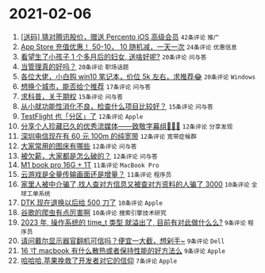 # 2021-02-06

1. [[送码] 猜对腾讯股价，赠送 Percento iOS 高级会员](https://www.v2ex.com/t/751757) `42条评论` `推广`
1. [App Store 充值优惠！ 50-10， 10 随机减，一天一次](https://www.v2ex.com/t/751745) `24条评论` `优惠信息`
1. [看望生了小孩子 1 个多月后的妇女, 送啥好呢?](https://www.v2ex.com/t/751773) `20条评论` `问与答`
1. [当管理真的好吗？](https://www.v2ex.com/t/751739) `20条评论` `职场话题`
1. [各位大佬，小白购 win10 笔记本，价位 5k 左右，求推荐😂](https://www.v2ex.com/t/751738) `20条评论` `Windows`
1. [想换个城市，能否给个推荐](https://www.v2ex.com/t/751763) `17条评论` `问与答`
1. [求科普，关于期权](https://www.v2ex.com/t/751755) `15条评论` `问与答`
1. [从小就功能性消化不良，检查什么项目比较好？](https://www.v2ex.com/t/751733) `15条评论` `问与答`
1. [TestFlight 也「分区」了](https://www.v2ex.com/t/751803) `12条评论` `Apple`
1. [分享个人珍藏已久的优秀流媒体——致敬字幕组🙏🙏🙏](https://www.v2ex.com/t/751761) `12条评论` `分享发现`
1. [深圳电信现在有 60 元 100m 的纯宽带](https://www.v2ex.com/t/751749) `12条评论` `宽带症候群`
1. [大家常用的图床有哪些](https://www.v2ex.com/t/751741) `12条评论` `问与答`
1. [被欠薪，大家都是怎么破的？](https://www.v2ex.com/t/751732) `12条评论` `问与答`
1. [M1 book pro 16G + 1T](https://www.v2ex.com/t/751787) `11条评论` `MacBook Pro`
1. [云游戏是全量传输画面还是增量？](https://www.v2ex.com/t/751774) `11条评论` `程序员`
1. [家里人被中介骗了,找人查对方信息又被查对方资料的人骗了 3000](https://www.v2ex.com/t/751809) `10条评论` `全球工单系统`
1. [DTK 现在退换以后给 500 刀了](https://www.v2ex.com/t/751792) `10条评论` `Apple`
1. [谷歌的爬虫有点厉害啊](https://www.v2ex.com/t/751781) `10条评论` `搜索引擎技术研究`
1. [2023 年, 操作系统的 time_t 类型 就溢出了, 目前有对此做什么么?](https://www.v2ex.com/t/751814) `9条评论` `程序员`
1. [请问戴尔显示器官翻机可信吗？便宜一大截，想剁手~](https://www.v2ex.com/t/751790) `9条评论` `Dell`
1. [16 寸 macbook 有什么散热或者保持性能的好方法么](https://www.v2ex.com/t/751771) `9条评论` `Apple`
1. [哈哈哈,苹果挽救了开发者对它的信仰](https://www.v2ex.com/t/751810) `7条评论` `Apple`
